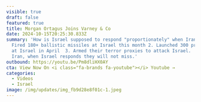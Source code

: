 ```yaml
---
visible: true
draft: false
featured: true
title: Morgan Ortagus Joins Varney & Co
date: 2024-10-15T20:25:30.833Z
summary: 'How is Israel supposed to respond "proportionately" when Iran has:  1.
  Fired 180+ ballistic missiles at Israel this month 2. Launched 300 projectiles
  at Israel in April  3. Armed their terror proxies to attack Israel.  Unlike
  Iran, when Israel responds they will not miss.'
outbound: https://youtu.be/Pm8dliHX0AY
cta: View Now On <i class="fa-brands fa-youtube"></i> Youtube →
categories:
  - Videos
  - Israel
image: /img/updates/img_fb9d28e8f01c-1.jpeg
---
```


